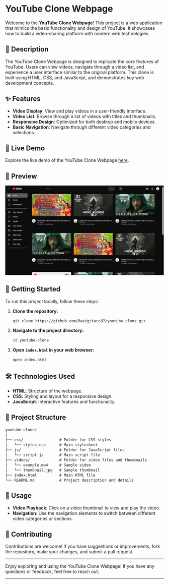 # YouTube Clone Webpage

Welcome to the **YouTube Clone Webpage**! This project is a web application that mimics the basic functionality and design of YouTube. It showcases how to build a video-sharing platform with modern web technologies.

## 📜 **Description**

The YouTube Clone Webpage is designed to replicate the core features of YouTube. Users can view videos, navigate through a video list, and experience a user interface similar to the original platform. This clone is built using HTML, CSS, and JavaScript, and demonstrates key web development concepts.

## ✨ **Features**

- **Video Display**: View and play videos in a user-friendly interface.
- **Video List**: Browse through a list of videos with titles and thumbnails.
- **Responsive Design**: Optimized for both desktop and mobile devices.
- **Basic Navigation**: Navigate through different video categories and selections.

## 🔗 **Live Demo**

Explore the live demo of the YouTube Clone Webpage [here](https://ravigitacc87.github.io/YT-Clone/).

## 📸 **Preview**

![YouTube Clone Screenshot](./Screenshot.png)

## 🚀 **Getting Started**

To run this project locally, follow these steps:

1. **Clone the repository:**
    ```bash
    git clone https://github.com/Ravigitacc87/youtube-clone.git
    ```

2. **Navigate to the project directory:**
    ```bash
    cd youtube-clone
    ```

3. **Open `index.html` in your web browser:**
    ```bash
    open index.html
    ```

## 🛠️ **Technologies Used**

- **HTML**: Structure of the webpage.
- **CSS**: Styling and layout for a responsive design.
- **JavaScript**: Interactive features and functionality.

## 📂 **Project Structure**

```
youtube-clone/
│
├── css/                # Folder for CSS styles
│   └── styles.css      # Main stylesheet
├── js/                 # Folder for JavaScript files
│   └── script.js       # Main script file
├── videos/             # Folder for video files and thumbnails
│   └── example.mp4     # Sample video
│   └── thumbnail.jpg   # Sample thumbnail
├── index.html          # Main HTML file
└── README.md           # Project description and details
```

## 🔧 **Usage**

- **Video Playback**: Click on a video thumbnail to view and play the video.
- **Navigation**: Use the navigation elements to switch between different video categories or sections.

## 🤝 **Contributing**

Contributions are welcome! If you have suggestions or improvements, fork the repository, make your changes, and submit a pull request.

---

Enjoy exploring and using the YouTube Clone Webpage! If you have any questions or feedback, feel free to reach out.

---
